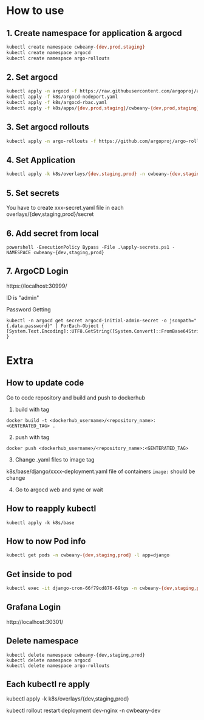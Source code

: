 # How to use

## 1. Create namespace for application & argocd

```bash
kubectl create namespace cwbeany-{dev,prod,staging}
kubectl create namespace argocd
kubectl create namespace argo-rollouts
```

## 2. Set argocd

```bash
kubectl apply -n argocd -f https://raw.githubusercontent.com/argoproj/argo-cd/stable/manifests/install.yaml
kubectl apply -f k8s/argocd-nodeport.yaml
kubectl apply -f k8s/argocd-rbac.yaml
kubectl apply -f k8s/apps/{dev,prod,staging}/cwbeany-{dev,prod,staging}.yaml -n argocd
```

## 3. Set argocd rollouts

```bash
kubectl apply -n argo-rollouts -f https://github.com/argoproj/argo-rollouts/releases/latest/download/install.yaml
```

## 4. Set Application

```bash
kubectl apply -k k8s/overlays/{dev,staging,prod} -n cwbeany-{dev,staging,prod}
```

## 5. Set secrets

You have to create xxx-secret.yaml file in each overlays/{dev,staging,prod}/secret

## 6. Add secret from local

```
powershell -ExecutionPolicy Bypass -File .\apply-secrets.ps1 -NAMESPACE cwbeany-{dev,staging,prod}
```

## 7. ArgoCD Login

https://localhost:30999/

ID is "admin"

Password Getting

```
kubectl -n argocd get secret argocd-initial-admin-secret -o jsonpath="{.data.password}" | ForEach-Object { [System.Text.Encoding]::UTF8.GetString([System.Convert]::FromBase64String($_)) }
```

# Extra

## How to update code

Go to code repository and build and push to dockerhub

1. build with tag

```shell
docker build -t <dockerhub_username>/<repository_name>:<GENTERATED_TAG> .
```

2. push with tag

```shell
docker push <dockerhub_username>/<repository_name>:<GENTERATED_TAG>
```

3. Change .yaml files to image tag

k8s/base/django/xxxx-deployment.yaml file of containers `image:` should be change

4. Go to argocd web and sync or wait

## How to reapply kubectl

```
kubectl apply -k k8s/base
```


## How to now Pod info

```bash
kubectl get pods -n cwbeany-{dev,staging,prod} -l app=django
```

## Get inside to pod

```bash
kubectl exec -it django-cron-66f79cd876-69tgs -n cwbeany-{dev,staging,prod} -- bash
```

## Grafana Login

http://localhost:30301/


## Delete namespace

```
kubectl delete namespace cwbeany-{dev,staging,prod}
kubectl delete namespace argocd
kubectl delete namespace argo-rollouts
```

## Each kubectl re apply

kubectl apply -k k8s/overlays/{dev,staging,prod}

kubectl rollout restart deployment dev-nginx -n cwbeany-dev